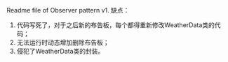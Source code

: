 Readme file of Observer pattern v1.
缺点：
1. 代码写死了，对于之后新的布告板，每个都得重新修改WeatherData类的代码；
2. 无法运行时动态增加删除布告板；
3. 侵犯了WeatherData类的封装。
